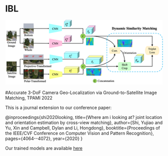 # IBL
![alt text](./Framework.png)

#Accurate 3-DoF Camera Geo-Localization via Ground-to-Satellite Image Matching, TPAMI 2022


This is a journal extension to our conference paper: 

@inproceedings{shi2020looking,
  title={Where am i looking at? joint location and orientation estimation by cross-view matching},
  author={Shi, Yujiao and Yu, Xin and Campbell, Dylan and Li, Hongdong},
  booktitle={Proceedings of the IEEE/CVF Conference on Computer Vision and Pattern Recognition},
  pages={4064--4072},
  year={2020}
}


Our trained models are available [here](https://anu365-my.sharepoint.com/:f:/g/personal/u6293587_anu_edu_au/Ehl4XLqXmL9Ht8Fe54pGt5ABKvJiLpOcOfSeZbqNF8_khA?e=QbWA5C)
